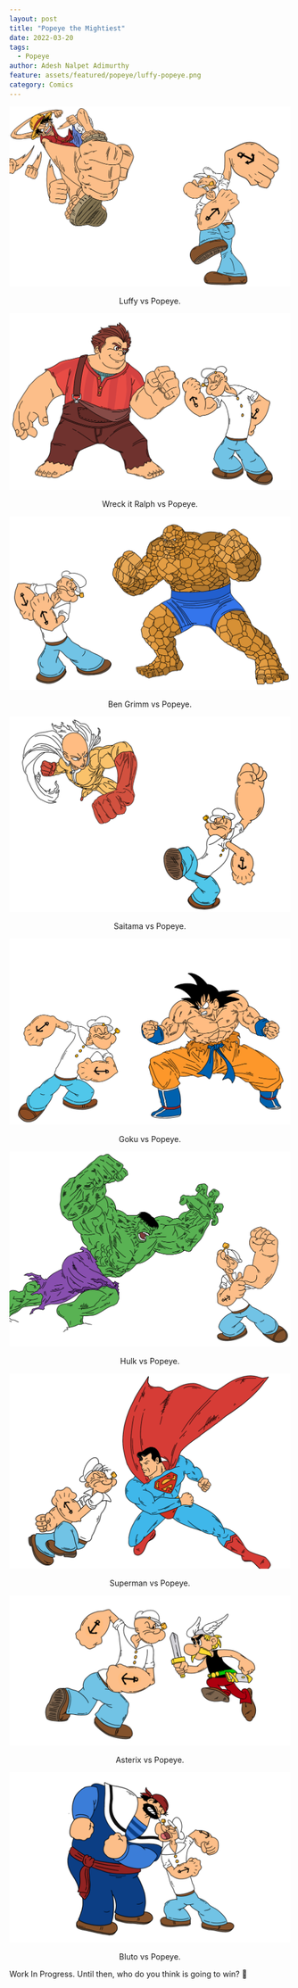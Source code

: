 ```yaml
---
layout: post
title: "Popeye the Mightiest"
date: 2022-03-20
tags:
  - Popeye
author: Adesh Nalpet Adimurthy
feature: assets/featured/popeye/luffy-popeye.png
category: Comics
---
```


<img src="./assets/featured/popeye/wb/luffy-popeye.png" /> 
<p style="text-align: center;">Luffy vs Popeye.</p>

<img src="./assets/featured/popeye/wb/ralph-popeye.png" /> 
<p style="text-align: center;">Wreck it Ralph vs Popeye.</p>

<img src="./assets/featured/popeye/wb/ben-grimm-popeye.png" /> 
<p style="text-align: center;">Ben Grimm vs Popeye.</p>

<img src="./assets/featured/popeye/wb/saitama-popeye.png" /> 
<p style="text-align: center;">Saitama vs Popeye.</p>

<img src="./assets/featured/popeye/wb/goku-popeye.png" /> 
<p style="text-align: center;">Goku vs Popeye.</p>

<img src="./assets/featured/popeye/wb/hulk-popeye.png" /> 
<p style="text-align: center;">Hulk vs Popeye.</p>

<img src="./assets/featured/popeye/wb/superman-popeye.png" /> 
<p style="text-align: center;">Superman vs Popeye.</p>

<img src="./assets/featured/popeye/wb/asterix-popeye.png" /> 
<p style="text-align: center;">Asterix vs Popeye.</p>

<img src="./assets/featured/popeye/wb/bluto-popeye.png" /> 
<p style="text-align: center;">Bluto vs Popeye.</p>


Work In Progress.
Until then, who do you think is going to win? 🤔